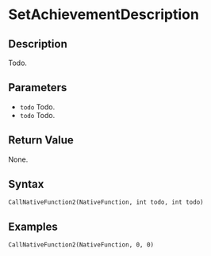 # SetAchievementDescription

## Description
Todo.

## Parameters
- `todo`
Todo.
- `todo`
Todo.

## Return Value
None.

## Syntax
```
CallNativeFunction2(NativeFunction, int todo, int todo)
```

## Examples
```
CallNativeFunction2(NativeFunction, 0, 0)
```